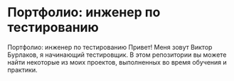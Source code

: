 # Портфолио: инженер по тестированию
Портфолио: инженер по тестированию
Привет! Меня зовут Виктор Бурлаков, я начинающий тестировщик.
В этом репозитории вы можете найти некоторые из моих проектов, выполненных во время обучения и практики.

